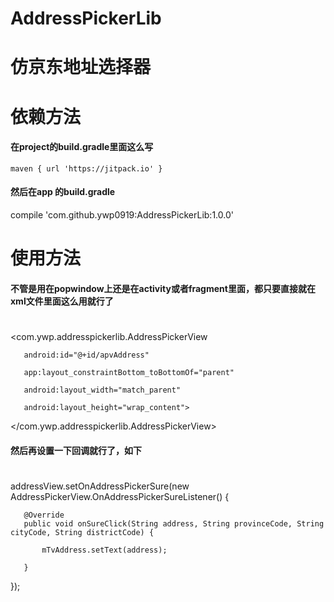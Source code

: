 # AddressPickerLib
# 仿京东地址选择器

# 依赖方法
#### 在project的build.gradle里面这么写   
    maven { url 'https://jitpack.io' }
#### 然后在app 的build.gradle      
   compile 'com.github.ywp0919:AddressPickerLib:1.0.0'
   
   
# 使用方法
#### 不管是用在popwindow上还是在activity或者fragment里面，都只要直接就在xml文件里面这么用就行了
#

  <com.ywp.addresspickerlib.AddressPickerView

       android:id="@+id/apvAddress"
    
       app:layout_constraintBottom_toBottomOf="parent"
    
       android:layout_width="match_parent"
    
       android:layout_height="wrap_content">
    

  </com.ywp.addresspickerlib.AddressPickerView>

#### 然后再设置一下回调就行了，如下

#
   addressView.setOnAddressPickerSure(new AddressPickerView.OnAddressPickerSureListener() {

       @Override
       public void onSureClick(String address, String provinceCode, String cityCode, String districtCode) {
    
           mTvAddress.setText(address);
        
       }
    
   });

#
 

